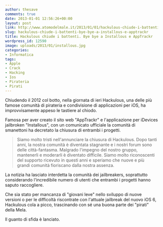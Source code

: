 ```yaml
---
author: thesave
comments: true
date: 2013-01-01 12:56:26+00:00
layout: post
link: http://www.atomodelmale.it/2013/01/01/hackulous-chiude-i-battenti-bye-bye-a-installous-e-apptrackr/
slug: hackulous-chiude-i-battenti-bye-bye-a-installous-e-apptrackr
title: Hackulous chiude i battenti. Bye bye a Installous e AppTrackr
wordpress_id: 12590
image: uploads/2013/01/installous.jpg
categories:
- Informatica
tags:
- Apple
- Crack
- Hacking
- Ios
- Pirateria
- Pirati
---
```


Chiudendo il 2012 col botto, nella giornata di ieri Hackulous, una delle più famose comunità di pirateria e condivisione di applicazioni per iOS, ha improvvisamente appeso le tastiere al chiodo.

Famosa per aver creato il sito web "AppTrackr" e l'applicazione per iDevices jailbroken "Installous", con un comunicato ufficiale la comunità di smanettoni ha decretato la chiusura di entrambi i progetti.

<blockquote>Siamo molto tristi nell'annunciare la chiusura di Hackulous.
Dopo tanti anni, la nostra comunità è diventata stagnante e i nostri forum sono delle città-fantasma. Malgrado l'impegno del nostro gruppo, mantenerli e moderarli è diventato difficile. Siamo molto riconoscenti del supporto ricevuto in questi anni e speriamo che nuove e più grandi comunità fioriscano dalla nostra assenza.</blockquote>

La notizia ha lasciato interdetta la comunità dei jailbreakers, soprattutto considerando l'incredibile numero di utenti che entrambi i progetti hanno saputo raccogliere.

Che sia stato per mancanza di "giovani leve" nello sviluppo di nuove versioni o per le difficoltà riscontrate con l'attuale jailbreak del nuovo iOS 6, Hackulous cola a picco, trascinando con sé una buona parte dei "pirati" della Mela.

Il guanto di sfida è lanciato.
